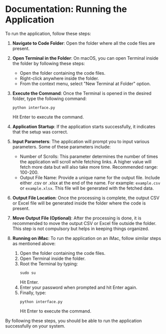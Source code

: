 # Documentation: Running the Application

To run the application, follow these steps:

1. **Navigate to Code Folder**:
   Open the folder where all the code files are present.

2. **Open Terminal in the Folder**:
   On macOS, you can open Terminal inside the folder by following these steps:
   - Open the folder containing the code files.
   - Right-click anywhere inside the folder.
   - From the context menu, select "New Terminal at Folder" option.

3. **Execute the Command**:
   Once the Terminal is opened in the desired folder, type the following command:
   ```
   python interface.py
   ```
   Hit Enter to execute the command.

4. **Application Startup**:
   If the application starts successfully, it indicates that the setup was correct.

5. **Input Parameters**:
   The application will prompt you to input various parameters. Some of these parameters include:
   - Number of Scrolls: This parameter determines the number of times the application will scroll while fetching links. A higher value will fetch more data but will also take more time. Recommended range: 100-200.
   - Output File Name: Provide a unique name for the output file. Include either .csv or .xlsx at the end of the name. For example: `example.csv` or `example.xlsx`. This file will be generated with the fetched data.

6. **Output File Location**:
   Once the processing is complete, the output CSV or Excel file will be generated inside the folder where the code is present.

7. **Move Output File (Optional)**:
   After the processing is done, it is recommended to move the output CSV or Excel file outside the folder. This step is not compulsory but helps in keeping things organized.

8. **Running on iMac**:
   To run the application on an iMac, follow similar steps as mentioned above:
   1. Open the folder containing the code files.
   2. Open Terminal inside the folder.
   3. Root the Terminal by typing:
      ```
      sudo su
      ```
      Hit Enter.
   4. Enter your password when prompted and hit Enter again.
   5. Finally, type:
      ```
      python interface.py
      ```
      Hit Enter to execute the command.

By following these steps, you should be able to run the application successfully on your system.
